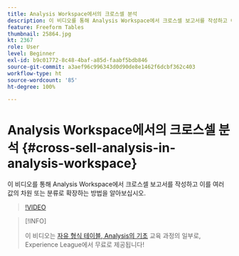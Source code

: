 ```yaml
---
title: Analysis Workspace에서의 크로스셀 분석
description: 이 비디오를 통해 Analysis Workspace에서 크로스셀 보고서를 작성하고 이를 여러 값의 차원 또는 분류로 확장하는 방법을 알아보십시오.
feature: Freeform Tables
thumbnail: 25864.jpg
kt: 2367
role: User
level: Beginner
exl-id: b9c01772-8c48-4baf-a85d-faabf5bdb846
source-git-commit: a3aef96c996343d0d90de8e1462f6dcbf362c403
workflow-type: ht
source-wordcount: '85'
ht-degree: 100%

---
```


# Analysis Workspace에서의 크로스셀 분석 {#cross-sell-analysis-in-analysis-workspace}

이 비디오를 통해 Analysis Workspace에서 크로스셀 보고서를 작성하고 이를 여러 값의 차원 또는 분류로 확장하는 방법을 알아보십시오.

>[!VIDEO](https://video.tv.adobe.com/v/25864/?quality=12)

>[!INFO]
>
> 이 비디오는 [자유 형식 테이블, Analysis의 기초](https://experienceleague.adobe.com/?recommended=Analytics-U-1-2020.3) 교육 과정의 일부로, Experience League에서 무료로 제공됩니다!
